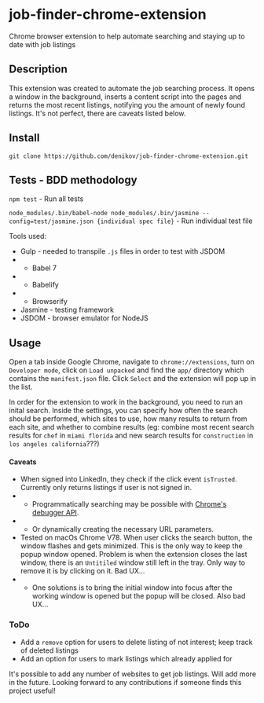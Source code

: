 # job-finder-chrome-extension
Chrome browser extension to help automate searching and staying up to date with job listings

## Description
This extension was created to automate the job searching process.  It opens a window in the background, inserts a content script into the pages and returns the most recent listings, notifying you the amount of newly found listings.  It's not perfect, there are caveats listed below.

## Install
`git clone https://github.com/denikov/job-finder-chrome-extension.git`

## Tests - BDD methodology
`npm test` - Run all tests

`node_modules/.bin/babel-node node_modules/.bin/jasmine --config=test/jasmine.json {individual spec file}` - Run individual test file

Tools used:
- Gulp - needed to transpile `.js` files in order to test with JSDOM
- - Babel 7
- - Babelify
- - Browserify
- Jasmine - testing framework
- JSDOM - browser emulator for NodeJS

## Usage
Open a tab inside Google Chrome, navigate to `chrome://extensions`, turn on `Developer mode`, click on `Load unpacked` and find the `app/` directory which contains the `manifest.json` file.  Click `Select` and the extension will pop up in the list.

In order for the extension to work in the background, you need to run an inital search.  Inside the settings, you can specify how often the search should be performed, which sites to use, how many results to return from each site, and whether to combine results (eg: combine most recent search results for `chef` in `miami florida` and new search results for `construction` in `los angeles california`???)

#### Caveats
- When signed into LinkedIn, they check if the click event `isTrusted`.  Currently only returns listings if user is not signed in.
- - Programmatically searching may be possible with [Chrome's debugger API](https://developer.chrome.com/extensions/debugger).
- - Or dynamically creating the necessary URL parameters.
- Tested on macOs Chrome V78. When user clicks the search button, the window flashes and gets minimized.  This is the only way to keep the popup window opened.  Problem is when the extension closes the last window, there is an `Untitiled` window still left in the tray.  Only way to remove it is by clicking on it.  Bad UX...
- - One solutions is to bring the initial window into focus after the working window is opened but the popup will be closed.  Also bad UX...

### ToDo
- Add a `remove` option for users to delete listing of not interest; keep track of deleted listings
- Add an option for users to mark listings which already applied for

It's possible to add any number of websites to get job listings.  Will add more in the future.  Looking forward to any contributions if someone finds this project useful!
